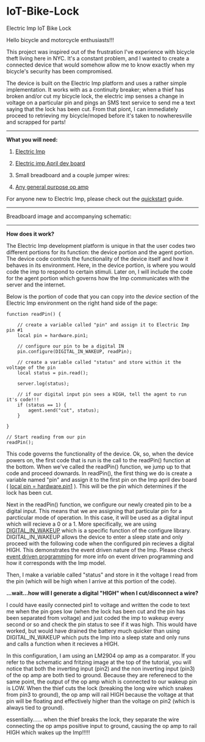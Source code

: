 # IoT-Bike-Lock
Electric Imp IoT Bike Lock

Hello bicycle and motorcycle enthusiasts!!!

This project was inspired out of the frustration I've experience with bicycle theft living here in NYC. It's a constant problem, and I wanted to create a connected device that would somehow allow me to know exactly when my bicycle's security has been compromised. 

The device is built on the Electric Imp platform and uses a rather simple implementation. It works with as a continuity breaker; when a thief has broken and/or cut my bicycle lock, the electric imp senses a change in voltage on a particular pin and pings an SMS text service to send me a text saying that the lock has been cut. From that piont, I can immediately proceed to retrieving my bicycle/moped before it's taken to nowheresville and scrapped for parts!

---------------------------------------------------------------------------------------------------------------------

**What you will need:** 

1) [Electric Imp](http://www.adafruit.com/products/1129)

2) [Electric imp April dev board](http://www.adafruit.com/products/1130?gclid=CLzq7sOB2MQCFZEdgQodVnUA9w)

3) Small breadboard and a couple jumper wires:

4) [Any general purpose op amp](http://www.digikey.com/product-detail/en/LF411CN%2FNOPB/LF411CN%2FNOPB-ND/8891)



For anyone new to Electric Imp, please check out the [quickstart](https://electricimp.com/docs/gettingstarted/quickstartguide/) guide.



--------------------------------------------------------------------------------------------------------------------

Breadboard image and accompanying schematic:





--------------------------------------------------------------------------------------------------------------------

**How does it work?**

The Electric Imp development platform is unique in that the user codes two different portions for its function: the device portion and the agent portion. The device code controls the functionality of the device itself and how it behaves in its environment. Here, in the device portion, is where you would code the imp to respond to certain stimuli. Later on, I will include the code for the agent portion which governs how the Imp communicates with the server and the internet. 

Below is the portion of code that you can copy into the *device* section of the Electric Imp environment on the right hand side of the page:


```
function readPin() {
    
    // create a variable called "pin" and assign it to Electric Imp pin #1
    local pin = hardware.pin1;
    
    // configure our pin to be a digital IN 
    pin.configure(DIGITAL_IN_WAKEUP, readPin);
    
    // create a variable called "status" and store within it the voltage of the pin
    local status = pin.read();
    
    server.log(status);
    
    // if our digital input pin sees a HIGH, tell the agent to run it's code!!!
    if (status == 1) {
        agent.send("cut", status);
    }
    
}

// Start reading from our pin
readPin();
```

This code governs the functionality of the device. Ok, so, when the device powers on, the first code that is run is the call to the readPin() function at the bottom. When we've called the readPin() function, we jump up to that code and proceed downards. In readPin(), the first thing we do is create a variable named "pin" and assign it to the first pin on the Imp april dev board ( [local pin = hardware.pin1](http://electricimp.com/docs/api/hardware/pin/) ). This will be the pin which determines if the lock has been cut. 

Next in the readPin() function, we configure our newly created pin to be a digital input. This means that we are assigning that particular pin for a parcticular mode of operation. In this case, it will be used as a digital input which will recieve a 0 or a 1. More specifically, we are using [DIGITAL_IN_WAKEUP](https://electricimp.com/docs/api/hardware/pin/configure/) which is a specific function of the configure library. DIGITAL_IN_WAKEUP allows the device to enter a sleep state and only proceed with the following code when the configured pin recieves a digital HIGH. This demonstrates the event driven nature of the Imp. Please check [event driven programming](https://electricimp.com/docs/resources/eventprogramming/) for more info on event driven programming and how it corresponds with the Imp model.

Then, I make a variable called "status" and store in it the voltage I read from the pin (which will be high when I arrive at this portion of the code). 



**...wait...how will I generate a digital "HIGH" when I cut/disconnect a wire?**



I could have easily connected pin1 to voltage and written the code to text me when the pin goes low (when the lock has been cut and the pin has been separated from voltage) and just coded the imp to wakeup every second or so and check the pin status to see if it was high. This would have worked, but would have drained the battery much quicker than using DIGITAL_IN_WAKEUP which puts the Imp into a sleep state and only runs and calls a function when it recieves a HIGH. 



In this configuration, I am using an LM2904 op amp as a comparator. If you refer to the schematic and fritzing image at the top of the tutorial, you will notice that both the inverting input (pin2) and the non inverting input (pin3) of the op amp are both tied to ground. Because they are referenecd to the same point, the output of the op amp which is connected to our wakeup pin is LOW. When the thief cuts the lock (breaking the long wire which snakes from pin3 to ground), the op amp will rail HIGH because the voltage at that pin will be floating and effectively higher than the voltage on pin2 (which is always tied to ground). 


essentially...... when the thief breaks the lock, they separate the wire connecting the op amps positive input to ground, causing the op amp to rail HIGH which wakes up the Imp!!!!!














